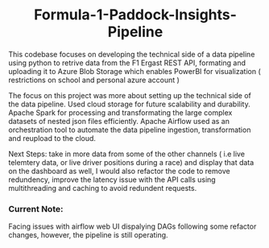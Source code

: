 <h1 align="center">Formula-1-Paddock-Insights-Pipeline </h1>

This codebase focuses on developing the technical side of a data pipeline using python to retrive data from the F1 Ergast REST API, formating and uploading it to Azure Blob Storage  which enables PowerBI for visualization ( restrictions on school and personal azure account ) 

The focus on this project was more about setting up the technical side of the data pipeline. Used cloud storage for future scalability and durability. 
Apache Spark for processing and transformating the large complex datasets of nested json files efficiently. 
Apache Airflow used as an orchestration tool to automate the data pipeline ingestion, transformation and reupload to the cloud. 

Next Steps: take in more data from some of the other channels ( i.e live telemtery data, or live driver positions during a race) and display that data on the dashboard as well, I would also refactor the code to remove redundency, improve the latency issue with the API calls using multithreading and caching to avoid redundent requests. 

<h3> Current Note: </h3>
Facing issues with airflow web UI dispalying DAGs following some refactor changes, however, the pipeline is still operating. 
